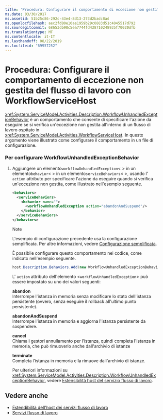 ```yaml
---
title: 'Procedura: Configurare il comportamento di eccezione non gestita del flusso di lavoro con WorkflowServiceHost'
ms.date: 03/30/2017
ms.assetid: 51b25c86-292c-43e4-8d13-273d2badc8ad
ms.openlocfilehash: aec2fd80e10ae1959b29c0883d51c4045517d792
ms.sourcegitcommit: 68653db98c5ea7744fd438710248935f70020dfb
ms.translationtype: MT
ms.contentlocale: it-IT
ms.lasthandoff: 08/22/2019
ms.locfileid: "69957252"
---
```

# <a name="how-to-configure-workflow-unhandled-exception-behavior-with-workflowservicehost"></a>Procedura: Configurare il comportamento di eccezione non gestita del flusso di lavoro con WorkflowServiceHost
<xref:System.ServiceModel.Activities.Description.WorkflowUnhandledExceptionBehavior> è un comportamento che consente di specificare l'azione da eseguire se si verifica un'eccezione non gestita all'interno di un flusso di lavoro ospitato in <xref:System.ServiceModel.Activities.WorkflowServiceHost>. In questo argomento viene illustrato come configurare il comportamento in un file di configurazione.  
  
### <a name="to-configure-workflowunhandledexceptionbehavior"></a>Per configurare WorkflowUnhandledExceptionBehavior  
  
1. Aggiungere un elemento`workflowUnhandledException`< > in un elemento`behavior`< > in un elemento`serviceBehaviors`< >, usando l' `action` attributo per specificare l'azione da eseguire quando si verifica un'eccezione non gestita, come illustrato nell'esempio seguente.  
  
    ```xml  
    <behaviors>  
      <serviceBehaviors>  
        <behavior name="">  
          <workflowUnhandledException action="abandonAndSuspend"/>   
        </behavior>  
      </serviceBehaviors>  
    </behaviors>  
    ```  
  
    > [!NOTE]
    > L'esempio di configurazione precedente usa la configurazione semplificata. Per altre informazioni, vedere [Configurazione semplificata](../../../../docs/framework/wcf/simplified-configuration.md).  
  
     È possibile configurare questo comportamento nel codice, come indicato nell'esempio seguente.  
  
    ```csharp  
    host.Description.Behaviors.Add(new WorkflowUnhandledExceptionBehavior { Action = WorkflowUnhandledExceptionAction.AbandonAndSuspend });  
    ```  
  
     L' `action` attributo dell'elemento <`workflowUnhandledException`> può essere impostato su uno dei valori seguenti:  
  
     **abandon**  
     Interrompe l'istanza in memoria senza modificare lo stato dell'istanza persistente (ovvero, senza eseguire il rollback all'ultimo punto persistente).  
  
     **abandonAndSuspend**  
     Interrompe l'istanza in memoria e aggiorna l'istanza persistente da sospendere.  
  
     **cancel**  
     Chiama i gestori annullamento per l'istanza, quindi completa l'istanza in memoria, che può rimuoverlo anche dall'archivio di istanze  
  
     **terminate**  
     Completa l'istanza in memoria e la rimuove dall'archivio di istanze.  
  
     Per ulteriori informazioni su <xref:System.ServiceModel.Activities.Description.WorkflowUnhandledExceptionBehavior>, vedere [Estensibilità host del servizio flusso di lavoro](../../../../docs/framework/wcf/feature-details/workflow-service-host-extensibility.md).  
  
## <a name="see-also"></a>Vedere anche

- [Estendibilità dell'host dei servizi flusso di lavoro](../../../../docs/framework/wcf/feature-details/workflow-service-host-extensibility.md)
- [Servizi flusso di lavoro](../../../../docs/framework/wcf/feature-details/workflow-services.md)
